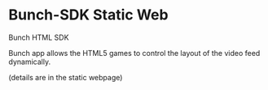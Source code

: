 # Bunch-SDK Static Web
Bunch HTML SDK

Bunch app allows the HTML5 games to control the layout of the video feed dynamically.

(details are in the static webpage)